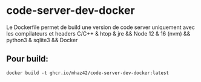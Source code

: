 # code-server-dev-docker

Le Dockerfile permet de build une version de code server uniquement avec les compilateurs et headers C/C++ & htop & jre && Node 12 & 16 (nvm) && python3 & sqlite3 && Docker

## Pour build:

```shell
docker build -t ghcr.io/mhaz42/code-server-dev-docker:latest
```